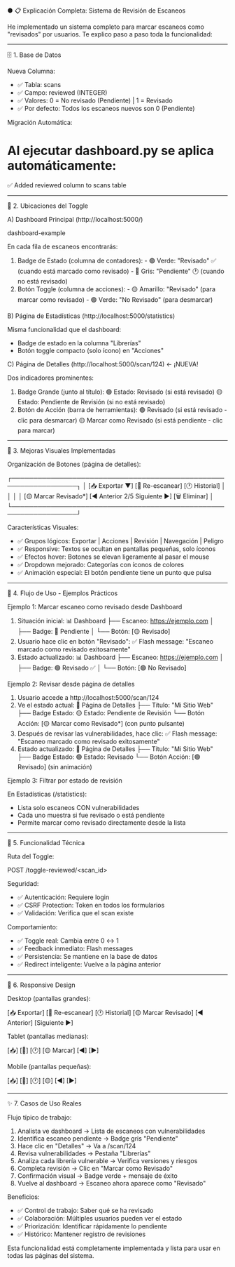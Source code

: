 ● 📋 Explicación Completa: Sistema de Revisión de Escaneos

  He implementado un sistema completo para marcar escaneos como "revisados" por usuarios. Te explico paso a paso toda la funcionalidad:

  ---
  🗄️ 1. Base de Datos

  Nueva Columna:

  - ✅ Tabla: scans
  - ✅ Campo: reviewed (INTEGER)
  - ✅ Valores: 0 = No revisado (Pendiente) | 1 = Revisado
  - ✅ Por defecto: Todos los escaneos nuevos son 0 (Pendiente)

  Migración Automática:

  # Al ejecutar dashboard.py se aplica automáticamente:
  ✅ Added reviewed column to scans table

  ---
  🎯 2. Ubicaciones del Toggle

  A) Dashboard Principal (http://localhost:5000/)

  dashboard-example

  En cada fila de escaneos encontrarás:

  1. Badge de Estado (columna de contadores):
    - 🟢 Verde: "Revisado" ✅ (cuando está marcado como revisado)
    - 🔘 Gris: "Pendiente" 🕐 (cuando no está revisado)
  2. Botón Toggle (columna de acciones):
    - 🟡 Amarillo: "Revisado" (para marcar como revisado)
    - 🟢 Verde: "No Revisado" (para desmarcar)

  B) Página de Estadísticas (http://localhost:5000/statistics)

  Misma funcionalidad que el dashboard:
  - Badge de estado en la columna "Librerías"
  - Botón toggle compacto (solo ícono) en "Acciones"

  C) Página de Detalles (http://localhost:5000/scan/124) ← ¡NUEVA!

  Dos indicadores prominentes:

  1. Badge Grande (junto al título):
  🟢 Estado: Revisado          (si está revisado)
  🟡 Estado: Pendiente de Revisión  (si no está revisado)
  2. Botón de Acción (barra de herramientas):
  🟢 Revisado                  (si está revisado - clic para desmarcar)
  🟡 Marcar como Revisado      (si está pendiente - clic para marcar)

  ---
  🎨 3. Mejoras Visuales Implementadas

  Organización de Botones (página de detalles):

  ┌─────────────────────────────────────────────────────────────────┐
  │ [📥 Exportar ▼] [🔄 Re-escanear] [🕐 Historial]               │
  │                                                                 │
  │ [🟡 Marcar Revisado*] [◀ Anterior 2/5 Siguiente ▶] [🗑️ Eliminar] │
  └─────────────────────────────────────────────────────────────────┘

  Características Visuales:

  - ✅ Grupos lógicos: Exportar | Acciones | Revisión | Navegación | Peligro
  - ✅ Responsive: Textos se ocultan en pantallas pequeñas, solo íconos
  - ✅ Efectos hover: Botones se elevan ligeramente al pasar el mouse
  - ✅ Dropdown mejorado: Categorías con íconos de colores
  - ✅ Animación especial: El botón pendiente tiene un punto que pulsa

  ---
  🚀 4. Flujo de Uso - Ejemplos Prácticos

  Ejemplo 1: Marcar escaneo como revisado desde Dashboard

  1. Situación inicial:
  📊 Dashboard
  ├── Escaneo: https://ejemplo.com
  │   ├── Badge: 🔘 Pendiente
  │   └── Botón: [🟡 Revisado]
  2. Usuario hace clic en botón "Revisado":
  ✅ Flash message: "Escaneo marcado como revisado exitosamente"
  3. Estado actualizado:
  📊 Dashboard
  ├── Escaneo: https://ejemplo.com
  │   ├── Badge: 🟢 Revisado ✅
  │   └── Botón: [🟢 No Revisado]

  Ejemplo 2: Revisar desde página de detalles

  1. Usuario accede a http://localhost:5000/scan/124
  2. Ve el estado actual:
  📄 Página de Detalles
  ├── Título: "Mi Sitio Web"
  ├── Badge Estado: 🟡 Estado: Pendiente de Revisión
  └── Botón Acción: [🟡 Marcar como Revisado*] (con punto pulsante)
  3. Después de revisar las vulnerabilidades, hace clic:
  ✅ Flash message: "Escaneo marcado como revisado exitosamente"
  4. Estado actualizado:
  📄 Página de Detalles
  ├── Título: "Mi Sitio Web"
  ├── Badge Estado: 🟢 Estado: Revisado
  └── Botón Acción: [🟢 Revisado] (sin animación)

  Ejemplo 3: Filtrar por estado de revisión

  En Estadísticas (/statistics):
  - Lista solo escaneos CON vulnerabilidades
  - Cada uno muestra si fue revisado o está pendiente
  - Permite marcar como revisado directamente desde la lista

  ---
  🔧 5. Funcionalidad Técnica

  Ruta del Toggle:

  POST /toggle-reviewed/<scan_id>

  Seguridad:

  - ✅ Autenticación: Requiere login
  - ✅ CSRF Protection: Token en todos los formularios
  - ✅ Validación: Verifica que el scan existe

  Comportamiento:

  - ✅ Toggle real: Cambia entre 0 ↔ 1
  - ✅ Feedback inmediato: Flash messages
  - ✅ Persistencia: Se mantiene en la base de datos
  - ✅ Redirect inteligente: Vuelve a la página anterior

  ---
  📱 6. Responsive Design

  Desktop (pantallas grandes):

  [📥 Exportar] [🔄 Re-escanear] [🕐 Historial] [🟡 Marcar Revisado] [◀ Anterior] [Siguiente ▶]

  Tablet (pantallas medianas):

  [📥] [🔄] [🕐] [🟡 Marcar] [◀] [▶]

  Mobile (pantallas pequeñas):

  [📥] [🔄] [🕐] [🟡] [◀] [▶]

  ---
  ✨ 7. Casos de Uso Reales

  Flujo típico de trabajo:

  1. Analista ve dashboard → Lista de escaneos con vulnerabilidades
  2. Identifica escaneo pendiente → Badge gris "Pendiente"
  3. Hace clic en "Detalles" → Va a /scan/124
  4. Revisa vulnerabilidades → Pestaña "Librerías"
  5. Analiza cada librería vulnerable → Verifica versiones y riesgos
  6. Completa revisión → Clic en "Marcar como Revisado"
  7. Confirmación visual → Badge verde + mensaje de éxito
  8. Vuelve al dashboard → Escaneo ahora aparece como "Revisado"

  Beneficios:

  - ✅ Control de trabajo: Saber qué se ha revisado
  - ✅ Colaboración: Múltiples usuarios pueden ver el estado
  - ✅ Priorización: Identificar rápidamente lo pendiente
  - ✅ Histórico: Mantener registro de revisiones

  Esta funcionalidad está completamente implementada y lista para usar en todas las páginas del sistema.